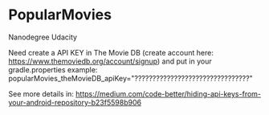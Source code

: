 # PopularMovies
Nanodegree Udacity

Need create a API KEY in The Movie DB (create account here: https://www.themoviedb.org/account/signup) and put in your gradle.properties
example:
popularMovies_theMovieDB_apiKey="????????????????????????????????"

See more details in: https://medium.com/code-better/hiding-api-keys-from-your-android-repository-b23f5598b906